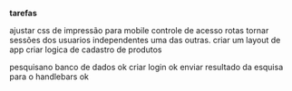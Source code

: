 **tarefas**

ajustar css de impressão para mobile
controle de acesso rotas
tornar sessões dos usuarios independentes uma das outras.
criar um layout de app
criar logica de cadastro de produtos

pesquisano banco de dados ok
criar login ok
enviar resultado da esquisa para o handlebars ok

